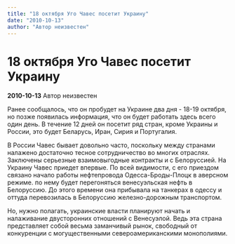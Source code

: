 ```yaml
---
title: "18 октября Уго Чавес посетит Украину"
date: "2010-10-13"
author: "Автор неизвестен"
---
```


# 18 октября Уго Чавес посетит Украину

**2010-10-13** Автор неизвестен

Ранее сообщалось, что он пробудет на Украине два дня - 18-19 октября, но позже появилась информация, что он будет работать здесь всего один день. В течение 12 дней он посетит ряд стран, кроме Украины и России, это будет Беларусь, Иран, Сирия и Португалия.

В России Чавес бывает довольно часто, поскольку между странами налажено достаточно тесное сотрудничество во многих отраслях. Заключены серьезные взаимовыгодные контракты и с Белоруссией. На Украину Чавес приедет впервые. По всей видимости, с его приездом связано начало работы нефтепровода Одесса-Броды-Плоцк в аверсном режиме. по нему будет перегоняться венесуэльская нефть в Белоруссию. До этого времени она прибывала на танкерах в одессу и оттуда перевозилась в Белоруссию железно-дорожным транспортом.

Но, нужно полагать, украинские власти планируют начать и налаживание двусторонних отношений с Венесуэлой. Ведь эта страна представляет собой весьма заманчивый рынок, свободный от конкуренции с могущественными североамериканскими монополиями.
